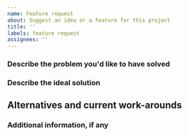 ```yaml
---
name: Feature request
about: Suggest an idea or a feature for this project
title: ''
labels: feature request
assignees: ''
---
```


<!--
**Please do not report security vulnerabilities here**. The Responsible Disclosure Program (https://authok.cn/whitehat) details the procedure for disclosing security issues.

Thank you in advance for helping us to improve this library! Your attention to detail here is greatly appreciated and will help us respond as quickly as possible. For general support or usage questions, use the Authok Community (https://community.authok.cn/) or Authok Support (https://support.authok.cn/). Finally, to avoid duplicates, please search existing Issues before submitting one here.

By submitting an Issue to this repository, you agree to the terms within the Authok Code of Conduct (https://github.com/authok/open-source-template/blob/master/CODE-OF-CONDUCT.md).
-->

### Describe the problem you'd like to have solved

<!--
> A clear and concise description of what the problem is. Ex. I'm always frustrated when [...]
-->

### Describe the ideal solution

<!--
> A clear and concise description of what you want to happen.
-->

## Alternatives and current work-arounds

<!--
> A clear and concise description of any alternatives you've considered or any work-arounds that are currently in place.
-->

### Additional information, if any

<!--
> Add any other context or screenshots about the feature request here.
-->